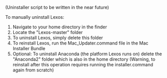 (Uninstaller script to be written in the near future)

To manually uninstall Lexos:
1. Navigate to your home directory in the finder
2. Locate the "Lexos-master" folder
3. To uninstall Lexos, simply delete this folder
4. To reinstall Lexos, run the Mac_Updater.command file in the Mac Installer Bundle
5. Optional: To uninstall Anaconda (the platform Lexos runs on) delete the "Anaconda2" folder which is also in the home directory (Warning, to reinstall after this operation requires running the installer.command again from scratch)
